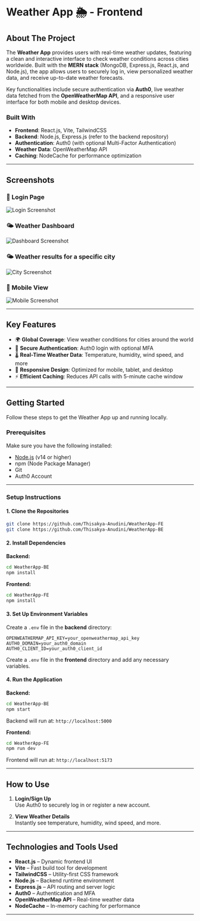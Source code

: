 # Weather App 🌦️ - Frontend

## About The Project

The **Weather App** provides users with real-time weather updates, featuring a clean and interactive interface to check weather conditions across cities worldwide. Built with the **MERN stack** (MongoDB, Express.js, React.js, and Node.js), the app allows users to securely log in, view personalized weather data, and receive up-to-date weather forecasts.

Key functionalities include secure authentication via **Auth0**, live weather data fetched from the **OpenWeatherMap API**, and a responsive user interface for both mobile and desktop devices.

### Built With

- **Frontend**: React.js, Vite, TailwindCSS  
- **Backend**: Node.js, Express.js (refer to the backend repository)  
- **Authentication**: Auth0 (with optional Multi-Factor Authentication)  
- **Weather Data**: OpenWeatherMap API  
- **Caching**: NodeCache for performance optimization  

---

## Screenshots

### 🔐 Login Page  
![Login Screenshot](./assests/2.jpg)

### 🌤️ Weather Dashboard  
![Dashboard Screenshot](./assests/3.jpg)

### 🌤️ Weather results for a specific city 
![City Screenshot](./assests/4.jpg)

### 📱 Mobile View  
![Mobile Screenshot](./assests/5.jpg)

---

## Key Features

- 🌍 **Global Coverage**: View weather conditions for cities around the world  
- 🔐 **Secure Authentication**: Auth0 login with optional MFA  
- 🌡️ **Real-Time Weather Data**: Temperature, humidity, wind speed, and more  
- 📱 **Responsive Design**: Optimized for mobile, tablet, and desktop  
- ⚡ **Efficient Caching**: Reduces API calls with 5-minute cache window  

---

## Getting Started

Follow these steps to get the Weather App up and running locally.

### Prerequisites

Make sure you have the following installed:

- [Node.js](https://nodejs.org/) (v14 or higher)  
- npm (Node Package Manager)  
- Git  
- Auth0 Account  

---

### Setup Instructions

#### 1. Clone the Repositories

```bash
git clone https://github.com/Thisakya-Anudini/WeatherApp-FE
git clone https://github.com/Thisakya-Anudini/WeatherApp-BE
```

#### 2. Install Dependencies

**Backend:**

```bash
cd WeatherApp-BE
npm install
```

**Frontend:**

```bash
cd WeatherApp-FE
npm install
```

#### 3. Set Up Environment Variables

Create a `.env` file in the **backend** directory:

```env
OPENWEATHERMAP_API_KEY=your_openweathermap_api_key
AUTH0_DOMAIN=your_auth0_domain
AUTH0_CLIENT_ID=your_auth0_client_id
```

Create a `.env` file in the **frontend** directory and add any necessary variables.

#### 4. Run the Application

**Backend:**

```bash
cd WeatherApp-BE
npm start
```

Backend will run at: `http://localhost:5000`

**Frontend:**

```bash
cd WeatherApp-FE
npm run dev
```

Frontend will run at: `http://localhost:5173`


---

## How to Use

1. **Login/Sign Up**  
   Use Auth0 to securely log in or register a new account.

2. **View Weather Details**  
   Instantly see temperature, humidity, wind speed, and more.

---

## Technologies and Tools Used

- **React.js** – Dynamic frontend UI  
- **Vite** – Fast build tool for development  
- **TailwindCSS** – Utility-first CSS framework  
- **Node.js** – Backend runtime environment  
- **Express.js** – API routing and server logic  
- **Auth0** – Authentication and MFA  
- **OpenWeatherMap API** – Real-time weather data  
- **NodeCache** – In-memory caching for performance  

---

